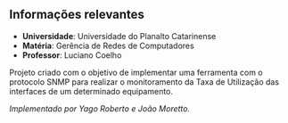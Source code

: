## Informações relevantes
* **Universidade**: Universidade do Planalto Catarinense
* **Matéria**: Gerência de Redes de Computadores
* **Professor**: Luciano Coelho

Projeto criado com o objetivo de implementar uma ferramenta com o protocolo SNMP para realizar o monitoramento da Taxa de Utilização das interfaces de um determinado equipamento.

*Implementado por Yago Roberto e João Moretto.*
